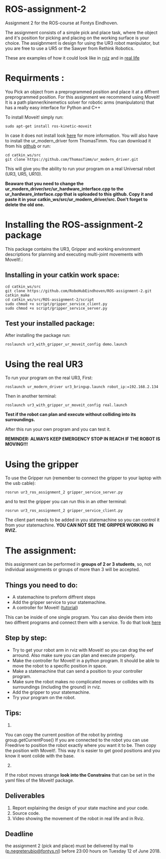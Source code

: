 # ROS-assignment-2
Assignment 2 for the ROS-course at Fontys Eindhoven.

The assignment consists of a simple pick and place task, where the object and it's position for picking and placing on the working surface is your choice. The assigbnment is design for using the UR3 robot manipulator, but you are free to use a UR5 or the Sawyer from Rethink Robotics.

These are examples of how it could look like in [rviz](https://www.youtube.com/watch?v=7vrwx3QfseM)  and in [real life](https://www.youtube.com/watch?v=ayQRK4hnlew&feature=youtu.be)

# Requirments :
You Pick an object from a preprogrammed position and place it at a diffrent preprogrammed position.
For this assignment we recommend using Moveit! It is a path planner/kinemetics solver for robotic arms (manipulators) that has a really easy interface for Python and C++

To install Moveit! simply run:
```
sudo apt-get install ros-kinetic-moveit
```
In case it does not install look [here](http://moveit.ros.org/install/) for more information.
You will also have to install the ur_modern_driver form ThomasTimm. You can download it from his [github](https://github.com/ThomasTimm/ur_modern_driver) or run:
```
cd catkin_ws/src
git clone https://github.com/ThomasTimm/ur_modern_driver.git
```
This will give you the ability to run your program on a real Universal robot (UR3, UR5, UR10).

**Beaware that you need to change the ur_modern_driver/src/ur_hardware_interface.cpp to the ur_hardware_interface.cpp that is uploaded to this github. Copy it and paste it in your catkin_ws/src/ur_modern_driver/src. Don't forget to delete the old one.**

# Installing the ROS-assignment-2 package
This package contains the UR3, Gripper and working environment descriptions for planning and executing multi-joint movements with MoveIt!.:
## Installing in your catkin work space:
```
cd catkin_ws/src
git clone https://github.com/RoboHubEindhoven/ROS-assignment-2.git
catkin_make
cd catkin_ws/src/ROS-assignment-2/script
sudo chmod +x script/gripper_service_client.py 
sudo chmod +x script/gripper_service_server.py 
```
## Test your installed package:

After installing the package run:
```
roslaunch ur3_with_gripper_ur_moveit_config demo.launch
```
# Using the real UR3
To run your program on the real UR3, First:
```
roslaunch ur_modern_driver ur3_bringup.launch robot_ip:=192.168.2.134
```
Then in another terminal:
```
roslaunch ur3_with_gripper_ur_moveit_config real.launch
```
**Test if the robot can plan and execute without colliding into its surroundings.**

After this run your own program and you can test it. 

**REMINDER: ALWAYS KEEP EMERGENCY STOP IN REACH IF THE ROBOT IS MOVING!!!**

# Using the gripper
To use the Gripper run (remember to connect the gripper to your laptop with the usb cable):
``` 
rosrun ur3_ros_assignment_2 gripper_service_server.py
```
and to test the gripper you can run this in an other terminal:
```
rosrun ur3_ros_assignment_2 gripper_service_client.py
```
The client part needs to be added in you statemachine so you can control it from your statemachine. **YOU CAN NOT SEE THE GRIPPER WORKING IN RVIZ.**

# The assignment:
this assignment can be performed in **groups of 2 or 3 students**, so, not individual assignments or groups of more than 3 will be accepted.

## Things you need to do:

- A statemachine to preform diffrent steps
- Add the gripper service to your statemachine. 
- A controller for Moveit! ([tutorial](http://docs.ros.org/kinetic/api/moveit_tutorials/html/doc/move_group_python_interface/move_group_python_interface_tutorial.html#getting-started))

This can be inside of one single program. You can also devide them into two diffrent programs and connect them with a service. To do that look [here](http://wiki.ros.org/ROS/Tutorials/WritingServiceClient%28python%29)

## Step by step:

- Try to get your robot arm in rviz with Moveit! so you can drag the eef arround. Also make sure you can plan and execute properly. 
- Make the controller for Moveit! in a python program. It should be able to move the robot to a specific position in space.
- Make a statemachine that can send a position to your controller program.
- Make sure the robot makes no complicated moves or collides with its surroundings (including the ground) in rviz.
- Add the gripper to your statemachine.
- Try your program on the robot.

## Tips:
1. 
You can copy the current position of the robot by printing group.getCurrentPose()
If you are connected to the robot you can use Freedrive to position the robot exactly where you want it to be. Then copy the position with Moveit!. This way it is easier to get good positions and you know it wont colide with the base.

2. 
If the robot moves strange **look into the Constrains** that can be set in the yaml files of the Moveit! package.

## Deliverables
1. Report explaining the design of your state machine and your code.
2. Source code.
3. Video showing the movement of the robot in real life and in Rviz.

## Deadline
the assignment 2 (pick and place) must be delivered by mail to (p.negreterubio@fontys.nl) before 23:00 hours on Tuesday 12 of June 2018.






